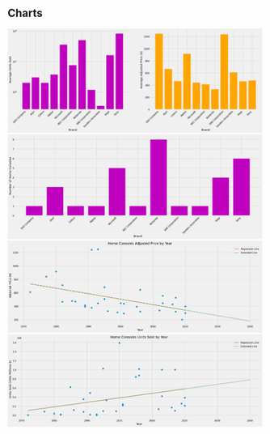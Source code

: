 ---
---
## Charts
![average-units-sold-AND-average-price-by-brand](/assets/images/game-console/average-units-sold-AND-average-price-by-brand.png "average-units-sold-AND-average-price-by-brand")
![number-of-home-consoles-by-brand](/assets/images/game-console/number-of-home-consoles-by-brand.png "number-of-home-consoles-by-brand")
![price-prediction](/assets/images/game-console/price-prediction.png "price-prediction")
![units-sold-prediction](/assets/images/game-console/units-sold-prediction.png "units-sold-prediction")